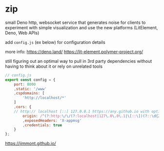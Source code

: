 # zip

small Deno http, websocket service that generates noise for clients
to experiment with simple visualization
and use the new platforms (LitElement, Deno, Web APIs)

add `config.js` (ex below) for configuration details

more info:
https://deno.land/
https://lit-element.polymer-project.org/


still figuring out an optimal way to pull in 3rd party dependencies without having to think about it or rely on unrelated tools



```javascript
// config.js
export const config = {
	port: 8000
	,static: '/www'
	,cspdomains: [
		'http://localhost/*'
	]
	,cors: {
	// http:// localhost [::] 127.0.0.1 https://any.github.io with optional port like :8765
		origin: /^(?:http:\/\/(?:localhost|127\.0\.0\.1|\[::\])(?::\d{2,5})?|https:\/\/[a-zA-Z0-9]+\.github\.io)$/
		,exposedHeaders: 'X-appmsg'
		,credentials: true
	}
};
```

https://jimmont.github.io/
